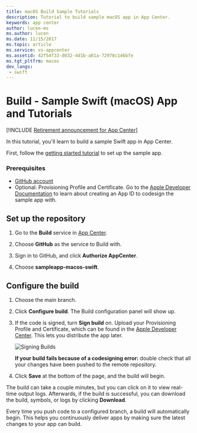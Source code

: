 ```yaml
---
title: macOS Build Sample Tutorials
description: Tutorial to build sample macOS app in App Center.
keywords: app center
author: lucen-ms
ms.author: lucen
ms.date: 11/15/2017
ms.topic: article
ms.service: vs-appcenter
ms.assetid: 42f54f33-d032-4d1b-a81a-72978c146bfe
ms.tgt_pltfrm: macos
dev_langs:  
 - swift
---
```


# Build - Sample Swift (macOS) App and Tutorials

[!INCLUDE [Retirement announcement for App Center](../../includes/retirement.md)]

In this tutorial, you'll learn to build a sample Swift app in App Center.

First, follow the [getting started tutorial](getting-started.md) to set up the sample app.

### Prerequisites
- [GitHub account](https://github.com/join)
- Optional: Provisioning Profile and Certificate. Go to the [Apple Developer Documentation](https://developer.apple.com/library/content/documentation/IDEs/Conceptual/AppDistributionGuide/MaintainingProfiles/MaintainingProfiles.html) to learn about creating an App ID to codesign the sample app with.

## Set up the repository
1. Go to the **Build** service in [App Center](https://appcenter.ms/apps).

2. Choose **GitHub** as the service to Build with.

3. Sign in to GitHub, and click **Authorize AppCenter**.

4. Choose **sampleapp-macos-swift**.

## Configure the build

1. Choose the main branch.

2. Click **Configure build**. The Build configuration panel will show up.

3. If the code is signed, turn **Sign build** on. Upload your Provisioning Profile and Certificate, which can be found in the [Apple Developer Center](https://developer.apple.com/account/). This lets you distribute the app later.

   ![Signing Builds](images/Signing_builds_macOS.png)  

   **If your build fails because of a codesigning error:** double check that all your changes have been pushed to the remote repository.

4. Click **Save** at the bottom of the page, and the build will begin.

The build can take a couple minutes, but you can click on it to view real-time output logs. Afterwards, if the build is successful, you can download the build, symbols, or logs by clicking **Download**.

Every time you push code to a configured branch, a build will automatically begin. This helps you continuously deliver apps by making sure the latest changes to your app can build.
